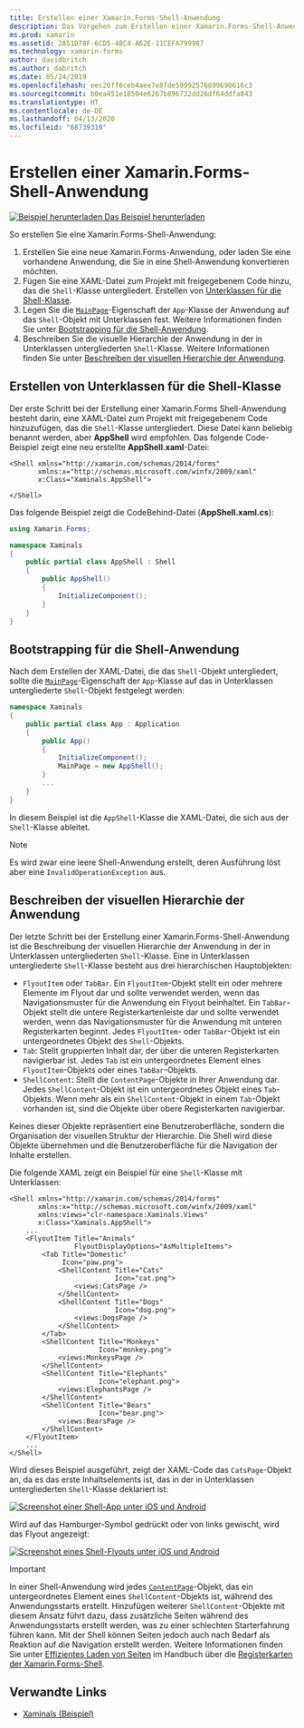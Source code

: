 ```yaml
---
title: Erstellen einer Xamarin.Forms-Shell-Anwendung
description: Das Vorgehen zum Erstellen einer Xamarin.Forms-Shell-Anwendung besteht darin, eine XAML-Datei zu erstellen, die die Shell-Klasse untergliedert, die MainPage-Eigenschaft der App-Klasse der Anwendung auf das in Unterklassen untergliederte Shell-Objekt festzulegen und dann die visuelle Hierarchie der Anwendung in der in Unterklassen untergliederten Shell-Klasse zu beschreiben.
ms.prod: xamarin
ms.assetid: 2A51D78F-6CD5-4BC4-A62E-11CEFA799987
ms.technology: xamarin-forms
author: davidbritch
ms.author: dabritch
ms.date: 05/24/2019
ms.openlocfilehash: eec20ff6ceb4aee7e8fde59992576899690616c3
ms.sourcegitcommit: b0ea451e18504e6267b896732dd26df64ddfa843
ms.translationtype: HT
ms.contentlocale: de-DE
ms.lasthandoff: 04/13/2020
ms.locfileid: "68739310"
---
```

# <a name="create-a-xamarinforms-shell-application"></a>Erstellen einer Xamarin.Forms-Shell-Anwendung

[![Beispiel herunterladen](~/media/shared/download.png) Das Beispiel herunterladen](https://docs.microsoft.com/samples/xamarin/xamarin-forms-samples/userinterface-xaminals/)

So erstellen Sie eine Xamarin.Forms-Shell-Anwendung:

1. Erstellen Sie eine neue Xamarin.Forms-Anwendung, oder laden Sie eine vorhandene Anwendung, die Sie in eine Shell-Anwendung konvertieren möchten.
1. Fügen Sie eine XAML-Datei zum Projekt mit freigegebenem Code hinzu, das die `Shell`-Klasse untergliedert. Erstellen von [Unterklassen für die Shell-Klasse](#subclass-the-shell-class).
1. Legen Sie die [`MainPage`](xref:Xamarin.Forms.Application.MainPage)-Eigenschaft der `App`-Klasse der Anwendung auf das `Shell`-Objekt mit Unterklassen fest. Weitere Informationen finden Sie unter [Bootstrapping für die Shell-Anwendung](#bootstrap-the-shell-application).
1. Beschreiben Sie die visuelle Hierarchie der Anwendung in der in Unterklassen untergliederten `Shell`-Klasse. Weitere Informationen finden Sie unter [Beschreiben der visuellen Hierarchie der Anwendung](#describe-the-visual-hierarchy-of-the-application).

## <a name="subclass-the-shell-class"></a>Erstellen von Unterklassen für die Shell-Klasse

Der erste Schritt bei der Erstellung einer Xamarin.Forms Shell-Anwendung besteht darin, eine XAML-Datei zum Projekt mit freigegebenem Code hinzuzufügen, das die `Shell`-Klasse untergliedert. Diese Datei kann beliebig benannt werden, aber **AppShell** wird empfohlen. Das folgende Code-Beispiel zeigt eine neu erstellte **AppShell.xaml**-Datei:

```xaml
<Shell xmlns="http://xamarin.com/schemas/2014/forms"
       xmlns:x="http://schemas.microsoft.com/winfx/2009/xaml"
       x:Class="Xaminals.AppShell">

</Shell>
```

Das folgende Beispiel zeigt die CodeBehind-Datei (**AppShell.xaml.cs**):

```csharp
using Xamarin.Forms;

namespace Xaminals
{
    public partial class AppShell : Shell
    {
        public AppShell()
        {
            InitializeComponent();
        }
    }
}
```

## <a name="bootstrap-the-shell-application"></a>Bootstrapping für die Shell-Anwendung

Nach dem Erstellen der XAML-Datei, die das `Shell`-Objekt untergliedert, sollte die [`MainPage`](xref:Xamarin.Forms.Application.MainPage)-Eigenschaft der `App`-Klasse auf das in Unterklassen untergliederte `Shell`-Objekt festgelegt werden:

```csharp
namespace Xaminals
{
    public partial class App : Application
    {
        public App()
        {
            InitializeComponent();
            MainPage = new AppShell();
        }
        ...
    }
}
```

In diesem Beispiel ist die `AppShell`-Klasse die XAML-Datei, die sich aus der `Shell`-Klasse ableitet.

> [!NOTE]
> Es wird zwar eine leere Shell-Anwendung erstellt, deren Ausführung löst aber eine `InvalidOperationException` aus.

## <a name="describe-the-visual-hierarchy-of-the-application"></a>Beschreiben der visuellen Hierarchie der Anwendung

Der letzte Schritt bei der Erstellung einer Xamarin.Forms-Shell-Anwendung ist die Beschreibung der visuellen Hierarchie der Anwendung in der in Unterklassen untergliederten `Shell`-Klasse. Eine in Unterklassen untergliederte `Shell`-Klasse besteht aus drei hierarchischen Hauptobjekten:

- `FlyoutItem` oder `TabBar`. Ein `FlyoutItem`-Objekt stellt ein oder mehrere Elemente im Flyout dar und sollte verwendet werden, wenn das Navigationsmuster für die Anwendung ein Flyout beinhaltet. Ein `TabBar`-Objekt stellt die untere Registerkartenleiste dar und sollte verwendet werden, wenn das Navigationsmuster für die Anwendung mit unteren Registerkarten beginnt. Jedes `FlyoutItem`- oder `TabBar`-Objekt ist ein untergeordnetes Objekt des `Shell`-Objekts.
- `Tab`: Stellt gruppierten Inhalt dar, der über die unteren Registerkarten navigierbar ist. Jedes `Tab` ist ein untergeordnetes Element eines `FlyoutItem`-Objekts oder eines `TabBar`-Objekts.
- `ShellContent`: Stellt die `ContentPage`-Objekte in Ihrer Anwendung dar. Jedes `ShellContent`-Objekt ist ein untergeordnetes Objekt eines `Tab`-Objekts. Wenn mehr als ein `ShellContent`-Objekt in einem `Tab`-Objekt vorhanden ist, sind die Objekte über obere Registerkarten navigierbar.

Keines dieser Objekte repräsentiert eine Benutzeroberfläche, sondern die Organisation der visuellen Struktur der Hierarchie. Die Shell wird diese Objekte übernehmen und die Benutzeroberfläche für die Navigation der Inhalte erstellen.

Die folgende XAML zeigt ein Beispiel für eine `Shell`-Klasse mit Unterklassen:

```xaml
<Shell xmlns="http://xamarin.com/schemas/2014/forms"
       xmlns:x="http://schemas.microsoft.com/winfx/2009/xaml"
       xmlns:views="clr-namespace:Xaminals.Views"
       x:Class="Xaminals.AppShell">
    ...
    <FlyoutItem Title="Animals"
                FlyoutDisplayOptions="AsMultipleItems">
        <Tab Title="Domestic"
             Icon="paw.png">
            <ShellContent Title="Cats"
                          Icon="cat.png">
                <views:CatsPage />
            </ShellContent>
            <ShellContent Title="Dogs"
                          Icon="dog.png">
                <views:DogsPage />
            </ShellContent>
        </Tab>
        <ShellContent Title="Monkeys"
                      Icon="monkey.png">
            <views:MonkeysPage />
        </ShellContent>
        <ShellContent Title="Elephants"
                      Icon="elephant.png">  
            <views:ElephantsPage />
        </ShellContent>
        <ShellContent Title="Bears"
                      Icon="bear.png">
            <views:BearsPage />
        </ShellContent>
    </FlyoutItem>
    ...
</Shell>
```

Wird dieses Beispiel ausgeführt, zeigt der XAML-Code das `CatsPage`-Objekt an, da es das erste Inhaltselements ist, das in der in Unterklassen untergliederten `Shell`-Klasse deklariert ist:

[![Screenshot einer Shell-App unter iOS und Android](create-images/cats.png "Shell-App")](create-images/cats-large.png#lightbox "Shell-App")

Wird auf das Hamburger-Symbol gedrückt oder von links gewischt, wird das Flyout angezeigt:

[![Screenshot eines Shell-Flyouts unter iOS und Android](create-images/flyout-reduced.png "Shell-Flyout")](create-images/flyout-reduced-large.png#lightbox "Shell-Flyout")

> [!IMPORTANT]
> In einer Shell-Anwendung wird jedes [`ContentPage`](xref:Xamarin.Forms.ContentPage)-Objekt, das ein untergeordnetes Element eines `ShellContent`-Objekts ist, während des Anwendungsstarts erstellt. Hinzufügen weiterer `ShellContent`-Objekte mit diesem Ansatz führt dazu, dass zusätzliche Seiten während des Anwendungsstarts erstellt werden, was zu einer schlechten Starterfahrung führen kann. Mit der Shell können Seiten jedoch auch nach Bedarf als Reaktion auf die Navigation erstellt werden. Weitere Informationen finden Sie unter [Effizientes Laden von Seiten](tabs.md#efficient-page-loading) im Handbuch über die [Registerkarten der Xamarin.Forms-Shell](tabs.md).

## <a name="related-links"></a>Verwandte Links

- [Xaminals (Beispiel)](https://docs.microsoft.com/samples/xamarin/xamarin-forms-samples/userinterface-xaminals/)

